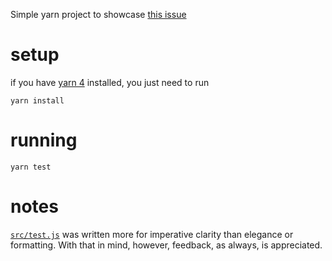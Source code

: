 Simple yarn project to showcase [this issue](https://github.com/bluesky-social/bsky-docs/issues/215)

# setup
if you have [yarn 4](https://yarnpkg.com/cli) installed, you just need to run
```
yarn install
```

# running
```
yarn test
```

# notes
[`src/test.js`](./src/test.js) was written more for imperative clarity than elegance or formatting. With that in mind, however, feedback, as always, is appreciated.
